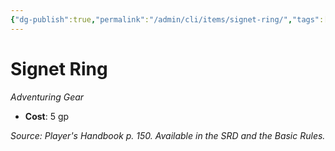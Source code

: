 ```yaml
---
{"dg-publish":true,"permalink":"/admin/cli/items/signet-ring/","tags":["compendium/src/5e/phb","item/gear"],"updated":"2025-01-11T15:32:20.300+00:00"}
---
```


# Signet Ring
*Adventuring Gear*  

- **Cost**: 5 gp

*Source: Player's Handbook p. 150. Available in the SRD and the Basic Rules.*